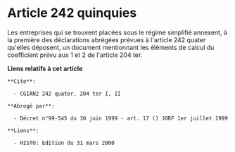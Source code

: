 # Article 242 quinquies

Les entreprises qui se trouvent placées sous le régime simplifié annexent, à la première des déclarations abrégées prévues à
l'article 242 quater qu'elles déposent, un document mentionnant les éléments de calcul du coefficient prévu aux 1 et 2 de
l'article 204 ter.

**Liens relatifs à cet article**

	**Cite**:

	  - CGIAN2 242 quater, 204 ter I, II

	**Abrogé par**:

	  - Décret n°99-545 du 30 juin 1999 - art. 17 () JORF 1er juillet 1999

	**Liens**:

	  - HISTO: Edition du 31 mars 2000
